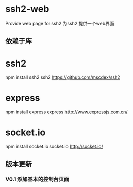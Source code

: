 # ssh2-web
Provide web page for ssh2
为ssh2 提供一个web界面

## 依赖于库
ssh2
=======
npm install ssh2
ssh2 https://github.com/mscdex/ssh2

express
=======
npm install express
express  http://www.expressjs.com.cn/

socket.io
=======
npm install socket.io
socket.io http://socket.io/


## 版本更新
### V0.1  添加基本的控制台页面
